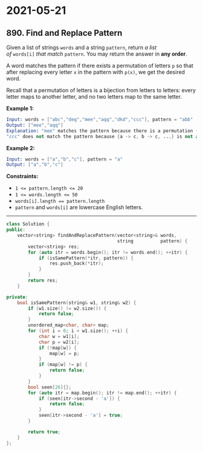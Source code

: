 # 2021-05-21

## 890. Find and Replace Pattern

Given a list of strings `words` and a string `pattern`, return *a list of* `words[i]` *that match* `pattern`. You may return the answer in **any order**.

A word matches the pattern if there exists a permutation of letters `p` so that after replacing every letter `x` in the pattern with `p(x)`, we get the desired word.

Recall that a permutation of letters is a bijection from letters to letters: every letter maps to another letter, and no two letters map to the same letter.

**Example 1:**

```s
Input: words = ["abc","deq","mee","aqq","dkd","ccc"], pattern = "abb"
Output: ["mee","aqq"]
Explanation: "mee" matches the pattern because there is a permutation {a -> m, b -> e, ...}.
"ccc" does not match the pattern because {a -> c, b -> c, ...} is not a permutation, since a and b map to the same letter.
```

**Example 2:**

```s
Input: words = ["a","b","c"], pattern = "a"
Output: ["a","b","c"]
```

**Constraints:**

- `1 <= pattern.length <= 20`
- `1 <= words.length <= 50`
- `words[i].length == pattern.length`
- `pattern` and `words[i]` are lowercase English letters.

---

```c++
class Solution {
public:
    vector<string> findAndReplacePattern(vector<string>& words,
                                         string          pattern) {
        vector<string> res;
        for (auto itr = words.begin(); itr != words.end(); ++itr) {
            if (isSamePattern(*itr, pattern)) {
                res.push_back(*itr);
            }
        }
        return res;
    }

private:
    bool isSamePattern(string& w1, string& w2) {
        if (w1.size() != w2.size()) {
            return false;
        }
        unordered_map<char, char> map;
        for (int i = 0; i < w1.size(); ++i) {
            char w = w1[i];
            char p = w2[i];
            if (!map[w]) {
                map[w] = p;
            }
            if (map[w] != p) {
                return false;
            }
        }
        bool seen[26]{};
        for (auto itr = map.begin(); itr != map.end(); ++itr) {
            if (seen[itr->second - 'a']) {
                return false;
            }
            seen[itr->second - 'a'] = true;
        }

        return true;
    }
};
```
